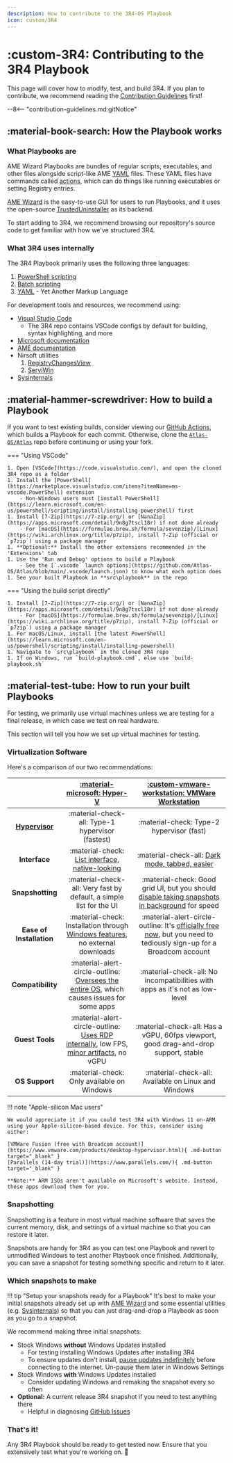 ```yaml
---
description: How to contribute to the 3R4-OS Playbook
icon: custom/3R4
---
```


# :custom-3R4: Contributing to the 3R4 Playbook

This page will cover how to modify, test, and build 3R4. If you plan to contribute, we recommend reading the [Contribution Guidelines](contribution-guidelines.md) first!

--8<-- "contribution-guidelines.md:gitNotice"

## :material-book-search: How the Playbook works

### What Playbooks are

AME Wizard Playbooks are bundles of regular scripts, executables, and other files alongside script-like AME [YAML](https://gettaurus.org/docs/YAMLTutorial/) files.
These YAML files have commands called [actions](https://docs.ameliorated.io/developers/actions.html), which can do things like running executables or setting Registry entries.

[AME Wizard](https://ameliorated.io/) is the easy-to-use GUI for users to run Playbooks, and it uses the open-source [TrustedUninstaller](https://github.com/Ameliorated-LLC/trusted-uninstaller-cli) as its backend.

To start adding to 3R4, we recommend browsing our repository's source code to get familiar with how we've structured 3R4.

### What 3R4 uses internally

The 3R4 Playbook primarily uses the following three languages:

1. [PowerShell scripting](https://learn.microsoft.com/powershell/scripting/learn/ps101/01-getting-started)
1. [Batch scripting](https://ss64.com/nt/syntax.html)
1. [YAML](https://gettaurus.org/docs/YAMLTutorial/) - Yet Another Markup Language

For development tools and resources, we recommend using:

- [Visual Studio Code](https://code.visualstudio.com/learn)
    - The 3R4 repo contains VSCode configs by default for building, syntax highlighting, and more
- [Microsoft documentation](https://learn.microsoft.com/windows/resources/)
- [AME documentation](https://docs.ameliorated.io/developers.html)
- Nirsoft utilities
    1. [RegistryChangesView](https://www.nirsoft.net/utils/registry_changes_view.html)
    1. [ServiWin](https://www.nirsoft.net/utils/serviwin.html)
- [Sysinternals](https://learn.microsoft.com/sysinternals/downloads/)

## :material-hammer-screwdriver: How to build a Playbook

If you want to test existing builds, consider viewing our [GitHub Actions](https://github.com/Atlas-OS/Atlas/actions/workflows/apbx.yaml), which builds a Playbook for each commit. Otherwise, clone the [`Atlas-OS/Atlas`](https://github.com/Atlas-OS/Atlas) repo before continuing or using your fork.

=== "Using VSCode"

    1. Open [VSCode](https://code.visualstudio.com/), and open the cloned 3R4 repo as a folder
    1. Install the [PowerShell](https://marketplace.visualstudio.com/items?itemName=ms-vscode.PowerShell) extension
        - Non-Windows users must [install PowerShell](https://learn.microsoft.com/en-us/powershell/scripting/install/installing-powershell) first
    1. Install [7-Zip](https://7-zip.org/) or [NanaZip](https://apps.microsoft.com/detail/9n8g7tscl18r) if not done already
        - For [macOS](https://formulae.brew.sh/formula/sevenzip)/[Linux](https://wiki.archlinux.org/title/p7zip), install 7-Zip (official or `p7zip`) using a package manager
    1. **Optional:** Install the other extensions recommended in the 'Extensions' tab
    1. Use the 'Run and Debug' options to build a Playbook
        - See the [`.vscode` launch options](https://github.com/Atlas-OS/Atlas/blob/main/.vscode/launch.json) to know what each option does
    1. See your built Playbook in **src\playbook** in the repo

=== "Using the build script directly"

    1. Install [7-Zip](https://7-zip.org/) or [NanaZip](https://apps.microsoft.com/detail/9n8g7tscl18r) if not done already
        - For [macOS](https://formulae.brew.sh/formula/sevenzip)/[Linux](https://wiki.archlinux.org/title/p7zip), install 7-Zip (official or `p7zip`) using a package manager
    1. For macOS/Linux, install [the latest PowerShell](https://learn.microsoft.com/en-us/powershell/scripting/install/installing-powershell)
    1. Navigate to `src\playbook` in the cloned 3R4 repo
    1. If on Windows, run `build-playbook.cmd`, else use `build-playbook.sh`

## :material-test-tube: How to run your built Playbooks

For testing, we primarily use virtual machines unless we are testing for a final release, in which case we test on real hardware.

This section will tell you how we set up virtual machines for testing.

### Virtualization Software

Here's a comparison of our two recommendations:

|                                                                           |                                                               [:material-microsoft: Hyper-V](https://learn.microsoft.com/virtualization/hyper-v-on-windows/quick-start/enable-hyper-v)                                                               |                                                             [:custom-vmware-workstation: VMWare Workstation](https://www.vmware.com/products/desktop-hypervisor.html)                                                              |
| :-----------------------------------------------------------------------: | :--------------------------------------------------------------------------------------------------------------------------------------------------------------------------------------------------------------------------------------------------: | :--------------------------------------------------------------------------------------------------------------------------------------------------------------------------------------------------------------------------------: |
| **[Hypervisor](https://en.wikipedia.org/wiki/Hypervisor#Classification)** |                                                                                                   :material-check-all: Type-1 hypervisor (fastest)                                                                                                   |                                                                                             :material-check: Type-2 hypervisor (fast)                                                                                              |
|                               **Interface**                               |                                                                                :material-check: [List interface, native-looking](../assets/images/hyperv-manager.png)                                                                                |                                                                     :material-check-all: [Dark mode, tabbed, easier](../assets/images/vmware-workstation.png)                                                                      |
|                             **Snapshotting**                              |                                                                                         :material-check-all: Very fast by default, a simple list for the UI                                                                                          |   :material-check: Good grid UI, but you should [disable taking snapshots in background](https://docs.vmware.com/en/VMware-Workstation-Pro/17/com.vmware.ws.using.doc/GUID-AB7628AA-16CD-4380-AF52-C1716A1EEE10.html) for speed    |
|                         **Ease of Installation**                          |                                   :material-check: Installation through [Windows features](https://learn.microsoft.com/en-us/virtualization/hyper-v-on-windows/quick-start/enable-hyper-v), no external downloads                                    | :material-alert-circle-outline: It's [officially free now](https://blogs.vmware.com/workstation/2024/05/vmware-workstation-pro-now-available-free-for-personal-use.html), but you need to tediously sign-up for a Broadcom account |
|                             **Compatibility**                             |                                                 :material-alert-circle-outline: [Oversees the entire OS](https://en.wikipedia.org/wiki/Hypervisor#Classification), which causes issues for some apps                                                 |                                                                            :material-check-all: No incompatibilities with apps as it's not as low-level                                                                            |
|                              **Guest Tools**                              | :material-alert-circle-outline: [Uses RDP internally](https://learn.microsoft.com/en-us/virtualization/hyper-v-on-windows/user-guide/enhanced-session-mode), low FPS, [minor artifacts](https://en.wikipedia.org/wiki/Compression_artifact), no vGPU |                                                                        :material-check-all: Has a vGPU, 60fps viewport, good drag-and-drop support, stable                                                                         |
|                              **OS Support**                               |                                                                                                      :material-check: Only available on Windows                                                                                                      |                                                                                        :material-check-all: Available on Linux and Windows                                                                                         |

!!! note "Apple-silicon Mac users"

    We would appreciate it if you could test 3R4 with Windows 11 on-ARM using your Apple-silicon-based device. For this, consider using either:
    
    [VMWare Fusion (free with Broadcom account)](https://www.vmware.com/products/desktop-hypervisor.html){ .md-button target="_blank" }
    [Parallels (14-day trial)](https://www.parallels.com/){ .md-button target="_blank" }

    **Note:** ARM ISOs aren't available on Microsoft's website. Instead, these apps download them for you.

### Snapshotting

Snapshotting is a feature in most virtual machine software that saves the current memory, disk, and settings of a virtual machine so that you can restore it later.

Snapshots are handy for 3R4 as you can test one Playbook and revert to unmodified Windows to test another Playbook once finished.
Additionally, you can save a snapshot for testing something specific and return to it later.

### Which snapshots to make

!!! tip "Setup your snapshots ready for a Playbook"
    It's best to make your initial snapshots already set up with [AME Wizard](https://download.ameliorated.io/AME%20Wizard%20Beta.zip) and some essential utilities (e.g. [Sysinternals](https://learn.microsoft.com/sysinternals/downloads/)) so that you can just drag-and-drop a Playbook as soon as you go to a snapshot.

We recommend making three initial snapshots:

- Stock Windows **without** Windows Updates installed
    - For testing installing Windows Updates after installing 3R4
    - To ensure updates don't install, [pause updates indefinitely](../assets/other/pause-updates.reg) before connecting to the internet. Un-pause them later in Windows Settings
- Stock Windows **with** Windows Updates installed
    - Consider updating Windows and remaking the snapshot every so often
- **Optional:** A current release 3R4 snapshot if you need to test anything there
    - Helpful in diagnosing [GitHub Issues](https://github.com/Atlas-OS/Atlas/issues)

### That's it!

Any 3R4 Playbook should be ready to get tested now. Ensure that you extensively test what you're working on. :partying_face:
